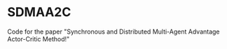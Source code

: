 # SDMAA2C
Code for the paper "Synchronous and Distributed Multi-Agent Advantage Actor-Critic Method!" 

